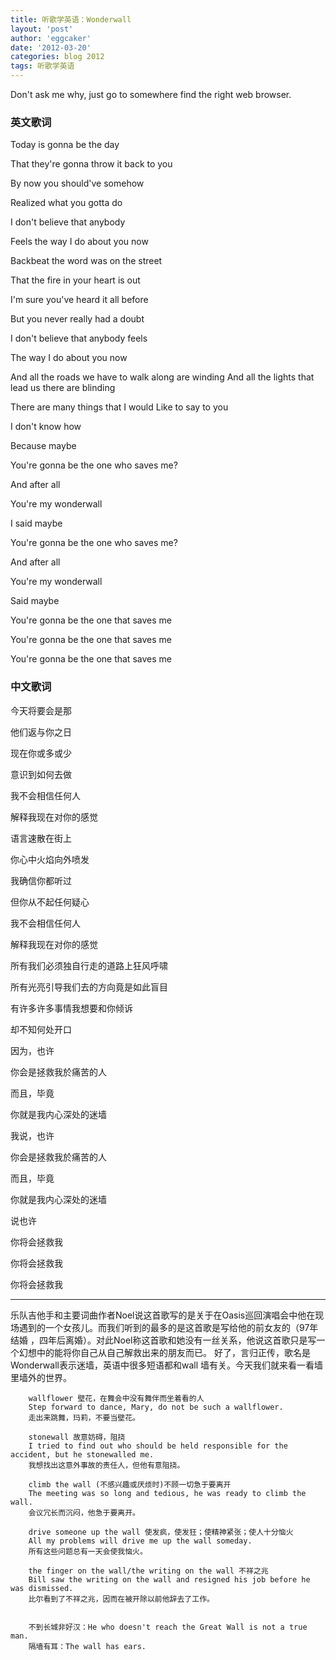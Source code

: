 ```yaml
---
title: 听歌学英语：Wonderwall
layout: 'post'
author: 'eggcaker'
date: '2012-03-20'
categories: blog 2012
tags: 听歌学英语
---
```


Don't ask me why, just go to somewhere find the right web browser. 

### 英文歌词

Today is gonna be the day

That they're gonna throw it back to you

By now you should've somehow

Realized what you gotta do

I don't believe that anybody

Feels the way I do about you now

Backbeat the word was on the street

That the fire in your heart is out

I'm sure you've heard it all before

But you never really had a doubt

I don't believe that anybody feels

The way I do about you now

And all the roads we have to walk along are winding And all the lights that
lead us there are blinding

There are many things that I would Like to say to you

I don't know how

Because maybe

You're gonna be the one who saves me?

And after all

You're my wonderwall

I said maybe

You're gonna be the one who saves me?

And after all

You're my wonderwall

Said maybe

You're gonna be the one that saves me

You're gonna be the one that saves me

You're gonna be the one that saves me

### 中文歌词

今天将要会是那

他们返与你之日

现在你或多或少

意识到如何去做

我不会相信任何人

解释我现在对你的感觉

语言速散在街上

你心中火焰向外喷发

我确信你都听过

但你从不起任何疑心

我不会相信任何人

解释我现在对你的感觉

所有我们必须独自行走的道路上狂风呼啸

所有光亮引导我们去的方向竟是如此盲目

有许多许多事情我想要和你倾诉

却不知何处开口

因为，也许

你会是拯救我於痛苦的人

而且，毕竟

你就是我内心深处的迷墙

我说，也许

你会是拯救我於痛苦的人

而且，毕竟

你就是我内心深处的迷墙

说也许

你将会拯救我

你将会拯救我

你将会拯救我

* * *

乐队吉他手和主要词曲作者Noel说这首歌写的是关于在Oasis巡回演唱会中他在现场遇到的一个女孩儿。而我们听到的最多的是这首歌是写给他的前女友的（97年结婚
，四年后离婚）。对此Noel称这首歌和她没有一丝关系，他说这首歌只是写一个幻想中的能将你自己从自己解救出来的朋友而已。
好了，言归正传，歌名是Wonderwall表示迷墙，英语中很多短语都和wall 墙有关。今天我们就来看一看墙里墙外的世界。

    
    
        wallflower 壁花，在舞会中没有舞伴而坐着看的人
        Step forward to dance, Mary, do not be such a wallflower.
        走出来跳舞，玛莉，不要当壁花。
        
        stonewall 故意妨碍，阻挠
        I tried to find out who should be held responsible for the accident, but he stonewalled me.
        我想找出这意外事故的责任人，但他有意阻挠。
        
        climb the wall (不感兴趣或厌烦时)不顾一切急于要离开
        The meeting was so long and tedious, he was ready to climb the wall.
        会议冗长而沉闷，他急于要离开。
        
        drive someone up the wall 使发疯，使发狂；使精神紧张；使人十分恼火
        All my problems will drive me up the wall someday.
        所有这些问题总有一天会使我恼火。
        
        the finger on the wall/the writing on the wall 不祥之兆
        Bill saw the writing on the wall and resigned his job before he was dismissed.
        比尔看到了不祥之兆，因而在被开除以前他辞去了工作。
        
        
        不到长城非好汉：He who doesn't reach the Great Wall is not a true man.
        隔墙有耳：The wall has ears. 
    

